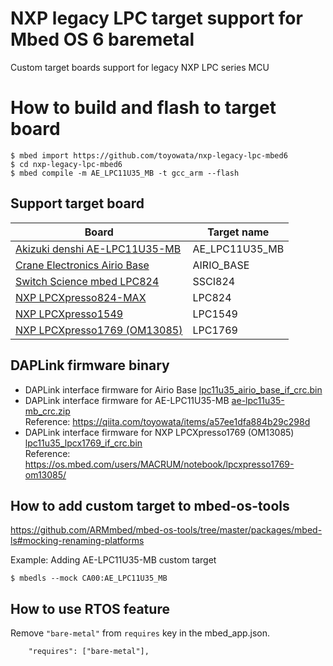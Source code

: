 # NXP legacy LPC target support for Mbed OS 6 baremetal
Custom target boards support for legacy NXP LPC series MCU

# How to build and flash to target board

```
$ mbed import https://github.com/toyowata/nxp-legacy-lpc-mbed6
$ cd nxp-legacy-lpc-mbed6
$ mbed compile -m AE_LPC11U35_MB -t gcc_arm --flash
```

## Support target board

|Board|Target name|
|---|---|
|[Akizuki denshi AE-LPC11U35-MB](http://akizukidenshi.com/catalog/g/gK-12144/)| AE_LPC11U35_MB|
|[Crane Electronics Airio Base](https://crane-elec.co.jp/products/vol-14_airio-base/)|AIRIO_BASE|
|[Switch Science mbed LPC824](https://os.mbed.com/platforms/Switch-Science-mbed-LPC824/)|SSCI824|
|[NXP LPCXpresso824-MAX](https://os.mbed.com/platforms/LPCXpresso824-MAX/)|LPC824|
|[NXP LPCXpresso1549](https://os.mbed.com/platforms/LPCXpresso1549/)|LPC1549|
|[NXP LPCXpresso1769 (OM13085)](https://www.embeddedartists.com/products/lpcxpresso1769/)|LPC1769|

## DAPLink firmware binary

* DAPLink interface firmware for Airio Base [lpc11u35_airio_base_if_crc.bin](./daplink/lpc11u35_airio_base_if_crc.bin)
* DAPLink interface firmware for AE-LPC11U35-MB [ae-lpc11u35-mb_crc.zip](https://www.dropbox.com/s/36kayln4iz1vbbk/ae-lpc11u35-mb_crc.zip?dl=0)  
Reference: https://qiita.com/toyowata/items/a57ee1dfa884b29c298d
* DAPLink interface firmware for NXP LPCXpresso1769 (OM13085) [lpc11u35_lpcx1769_if_crc.bin](https://os.mbed.com/media/uploads/MACRUM/lpc11u35_lpcx1769_if_crc.bin)  
Reference: https://os.mbed.com/users/MACRUM/notebook/lpcxpresso1769-om13085/

## How to add custom target to mbed-os-tools

https://github.com/ARMmbed/mbed-os-tools/tree/master/packages/mbed-ls#mocking-renaming-platforms

Example: Adding AE-LPC11U35-MB custom target

```
$ mbedls --mock CA00:AE_LPC11U35_MB
```
## How to use RTOS feature

Remove `"bare-metal"` from `requires` key in the mbed_app.json.

```
    "requires": ["bare-metal"],
```
